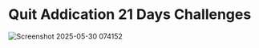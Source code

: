# Quit Addication 21 Days Challenges
![Screenshot 2025-05-30 074152](https://github.com/user-attachments/assets/5d0f7d1a-d81f-4baf-a26c-46674517b744)
